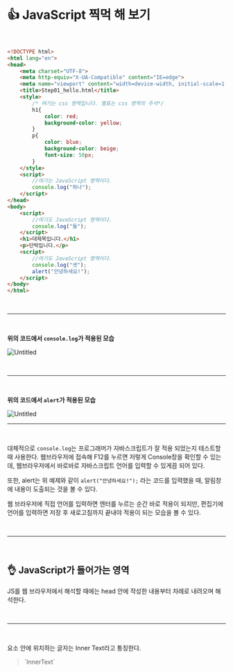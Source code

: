 # 👍 JavaScript 찍먹 해 보기

<br>

```html
<!DOCTYPE html>
<html lang="en">
<head>
    <meta charset="UTF-8">
    <meta http-equiv="X-UA-Compatible" content="IE=edge">
    <meta name="viewport" content="width=device-width, initial-scale=1.0">
    <title>Step01_hello.html</title>
    <style>
        /* 여기는 css 영역입니다. 별표는 css 영역의 주석*/
        h1{
            color: red;
            background-color: yellow;
        }
        p{
            color: blue;
            background-color: beige;
            font-size: 50px;
        }
    </style>
    <script>
        //여기는 JavaScript 영역이다.
        console.log("하나");
    </script>
</head>
<body>
    <script>
        //여기도 JavaScript 영역이다.
        console.log("둘");
    </script>
    <h1>대제목입니다.</h1>
    <p>단락입니다.</p>
    <script>
        //여기도 JavaScript 영역이다.
        console.log("셋");
        alert("안녕하세요!");
    </script>
</body>
</html>

```

 

<br>

---

<br>

**위의 코드에서 `console.log`가 적용된 모습**

![Untitled](https://ifh.cc/g/qSFj2H.png)


<br>

---

<br>

**위의 코드에서 `alert`가 적용된 모습**

![Untitled](https://ifh.cc/g/J2AOoy.png)

---

<br>

대체적으로 `console.log`는 프로그래머가 자바스크립트가 잘 적용 되었는지 테스트할 때 사용한다.
웹브라우저에 접속해 F12를 누르면 저렇게 Console창을 확인할 수 있는데, 웹브라우저에서 바로바로 자바스크립트 언어를 입력할 수 있게끔 되어 있다.

또한, alert는 위 예제와 같이 `alert("안녕하세요!");` 라는 코드를 입력했을 때, 알림창에 내용이 도출되는 것을 볼 수 있다.

웹 브라우저에 직접 언어를 입력하면 엔터를 누르는 순간 바로 적용이 되지만, 편집기에 언어를 입력하면 저장 후 새로고침까지 끝내야 적용이 되는 모습을 볼 수 있다.

<br>

---

<br>

## 👌 **JavaScript가 들어가는 영역**

JS를 웹 브라우저에서 해석할 때에는 head 안에 작성한 내용부터 차례로 내려오며 해석한다.

<br>

---

<br>

요소 안에 위치하는 글자는 Inner Text라고 통칭한다.

> <p>`InnerText`</p>